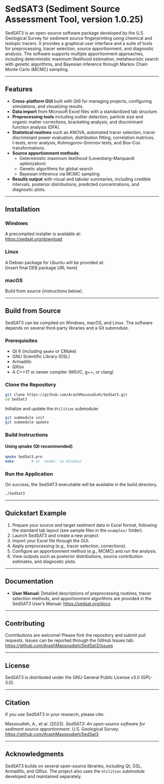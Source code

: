 # SedSAT3 (Sediment Source Assessment Tool, version 1.0.25)

SedSAT3 is an open-source software package developed by the U.S. Geological Survey for sediment source fingerprinting using chemical and isotopic tracers. It provides a graphical user interface and a suite of tools for preprocessing, tracer selection, source apportionment, and diagnostic analysis. The software supports multiple apportionment approaches, including deterministic maximum likelihood estimation, metaheuristic search with genetic algorithms, and Bayesian inference through Markov Chain Monte Carlo (MCMC) sampling.

---

## Features

- **Cross-platform GUI** built with Qt6 for managing projects, configuring simulations, and visualizing results.  
- **Data import** from Microsoft Excel files with a standardized tab structure.  
- **Preprocessing tools** including outlier detection, particle size and organic matter corrections, bracketing analysis, and discriminant function analysis (DFA).  
- **Statistical routines** such as ANOVA, automated tracer selection, tracer discriminant power evaluation, distribution fitting, correlation matrices, t-tests, error analysis, Kolmogorov–Smirnov tests, and Box–Cox transformations.  
- **Source apportionment methods**:
  - Deterministic maximum likelihood (Levenberg–Marquardt optimization)  
  - Genetic algorithms for global search  
  - Bayesian inference via MCMC sampling  
- **Results output** with visual and tabular summaries, including credible intervals, posterior distributions, predicted concentrations, and diagnostic plots.  

---

## Installation

### Windows
A precompiled installer is available at:  
https://sedsat.org/download

### Linux
A Debian package for Ubuntu will be provided at:  
[insert final DEB package URL here]

### macOS
Build from source (instructions below).

---

## Build from Source

SedSAT3 can be compiled on Windows, macOS, and Linux. The software depends on several third-party libraries and a Git submodule.

### Prerequisites

- Qt 6 (including `qmake` or CMake)  
- GNU Scientific Library (GSL)  
- Armadillo  
- QXlsx  
- A C++17 or newer compiler (MSVC, g++, or clang)  

### Clone the Repository

```bash
git clone https://github.com/ArashMassoudieh/SedSat3.git
cd SedSat3
```

Initialize and update the `Utilities` submodule:

```bash
git submodule init
git submodule update
```

### Build Instructions

#### Using qmake (Qt recommended)

```bash
qmake SedSat3.pro
make        # or `nmake` on Windows
```

### Run the Application

On success, the SedSAT3 executable will be available in the build directory.  

```bash
./SedSat3
```

---

## Quickstart Example

1. Prepare your source and target sediment data in Excel format, following the standard tab layout (see sample files in the `examples/` folder).  
2. Launch SedSAT3 and create a new project.  
3. Import your Excel file through the GUI.  
4. Apply preprocessing (e.g., tracer selection, corrections).  
5. Configure an apportionment method (e.g., MCMC) and run the analysis.  
6. View outputs such as posterior distributions, source contribution estimates, and diagnostic plots.  

---

## Documentation

- **User Manual**: Detailed descriptions of preprocessing routines, tracer selection methods, and apportionment algorithms are provided in the SedSAT3 User’s Manual: https://sedsat.org/docs  

---

## Contributing

Contributions are welcome! Please fork the repository and submit pull requests. Issues can be reported through the GitHub Issues tab: https://github.com/ArashMassoudieh/SedSat3/issues

---

## License

SedSAT3 is distributed under the GNU General Public License v3.0 (GPL-3.0).

---

## Citation

If you use SedSAT3 in your research, please cite:

Massoudieh, A., et al. (2023). *SedSAT3: An open-source software for sediment source apportionment*. U.S. Geological Survey. https://github.com/ArashMassoudieh/SedSat3

---

## Acknowledgments

SedSAT3 builds on several open-source libraries, including Qt, GSL, Armadillo, and QXlsx. The project also uses the `Utilities` submodule developed and maintained separately.
